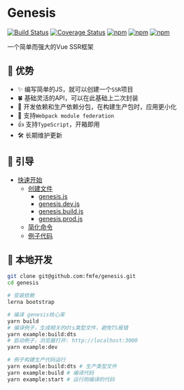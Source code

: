 # Genesis
[![Build Status](https://travis-ci.org/fmfe/genesis.svg?branch=master)](https://travis-ci.org/fmfe/genesis)
[![Coverage Status](https://coveralls.io/repos/github/fmfe/genesis/badge.svg?branch=master)](https://coveralls.io/github/fmfe/genesis?branch=master)
[![npm](https://img.shields.io/npm/v/@fmfe/genesis-core.svg)](https://www.npmjs.com/package/@fmfe/genesis-core) 
[![npm](https://img.shields.io/npm/dm/@fmfe/genesis-core.svg)](https://www.npmjs.com/package/@fmfe/genesis-core)
[![npm](https://img.shields.io/npm/dt/@fmfe/genesis-core.svg)](https://www.npmjs.com/package/@fmfe/genesis-core)

一个简单而强大的Vue SSR框架

## 🚀 优势
- ✨ 编写简单的JS，就可以创建一个`SSR`项目    
- 🍀 基础灵活的API，可以在此基础上二次封装
- 🙅 开发依赖和生产依赖分包，在构建生产包时，应用更小化    
- 🤝 支持`Webpack module federation`
- 👍 支持`TypeScript`，开箱即用    
- 🛠 长期维护更新    

## 🚪 引导
- [快速开始](./docs/zh-CN/quick-start.md)
    - [创建文件](./docs/zh-CN/quick-start.md#创建文件)
        - [genesis.js](./docs/zh-CN/quick-start.md#genesisjs)
        - [genesis.dev.js](./docs/zh-CN/quick-start.md#genesisdevjs)
        - [genesis.build.js](./docs/zh-CN/quick-start.md#genesisbuildjs)
        - [genesis.prod.js](./docs/zh-CN/quick-start.md#genesisprodjs)
    - [简化命令](./docs/zh-CN/quick-start.md#简化命令)
    - [例子代码](./docs/zh-CN/quick-start.md#例子代码)
## 🏃 本地开发
```bash
git clone git@github.com:fmfe/genesis.git
cd genesis

# 安装依赖
lerna bootstrap

# 编译 genesis核心库
yarn build
# 编译例子，生成相关的dts类型文件，避免TS报错
yarn example:build:dts
# 启动例子，浏览器打开: http://localhost:3000
yarn example:dev

# 例子构建生产代码运行
yarn example:build:dts # 生产类型文件
yarn example:build # 编译代码
yarn example:start # 运行刚编译的代码

```
